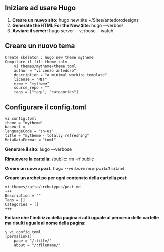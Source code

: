 ## Iniziare ad usare Hugo
1. **Creare un nuovo sito:** hugo new site ~/Sites/antedorodesigns
2. **Generate the HTML For the New Site:** hugo --verbose
3. **Avviare il server:**  hugo server --verbose --watch

## Creare un nuovo tema
    Create skeleton : hugo new theme mytheme
    Compilare il file theme.tolm
        vi themes/mytheme/theme.toml
        author = "vincenzo antedoro"
        description = "a minimal working template"
        license = "MIT"
        name = "mytheme"
        source_repo = ""
        tags = ["tags", "categories"]

## Configurare il config.toml
    vi config.toml
    theme = "mytheme"
    baseurl = ""
    languageCode = "en-us"
    title = "mytheme - totally refreshing"
    MetaDataFormat = "toml"

**Generare il sito:** hugo --verbose

**Rimuovere la cartella:** /public: rm -rf public

**Creare un nuovo post:** hugo --verbose new posts/first.md

**Creare un archetipo per ogni contenuto della cartella post:**

    vi themes/zafta/archetypes/post.md
    +++
    Description = ""
    Tags = []
    Categories = []
    +++

**Evitare che l'indirizzo della pagina risulti uguale al percorso delle cartelle ma risulti uguale al nome della pagina:**

	$ vi config.toml
	[permalinks]
		page = "/:title/"
		about = "/:filename/"
